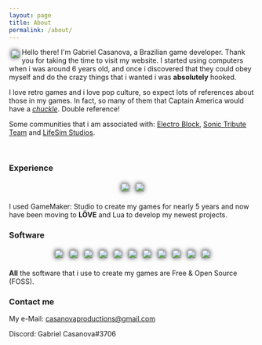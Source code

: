 ```yaml
---
layout: page
title: About
permalink: /about/
---
```


<!-- Set custom CSS style-->
<style>
    img#shadow {
        filter: drop-shadow(0px 0px 5px #222); 
        margin: 5px 5px 5px 5px;
    }

    div#center {
        text-align: center;
    }
</style>

<img id="shadow" src="../images/about/casanova.png" align="left">

Hello there! I'm Gabriel Casanova, a Brazilian game developer. Thank you for taking the time to visit my website. I started using computers when i was around 6 years old, and once i discovered that they could obey myself and do the crazy things that i wanted i was **absolutely** hooked. 

I love retro games and i love pop culture, so expect lots of references about those in my games. In fact, so many of them that Captain America would have a [*chuckle*](https://www.youtube.com/watch?v=fzZNWqUJuA4). Double reference!

Some communities that i am associated with: [Electro Block](https://twitter.com/electro_block), [Sonic Tribute Team](https://sites.google.com/view/sonic-frost-fangame) and [LifeSim Studios](https://github.com/LifeSimStudios).

<br>

### Experience
<div id = "center" >
    <img id="shadow" src="../images/about/logo_gms.png">
    <img id="shadow" src="../images/about/logo_love2d.png">
</div>

I used GameMaker: Studio to create my games for nearly 5 years and now have been moving to **LÖVE** and Lua to develop my newest projects.


### Software
<div id = "center" >
    <img id="shadow" src="../images/about/logo_debian.png">
    <img id="shadow" src="../images/about/logo_vscode.png">
    <img id="shadow" src="../images/about/logo_tiled.png">
    <img id="shadow" src="../images/about/logo_aseprite.png">
    <img id="shadow" src="../images/about/logo_gimp.png">
    <img id="shadow" src="../images/about/logo_krita.png">
    <img id="shadow" src="../images/about/logo_audacity.png">
    <img id="shadow" src="../images/about/logo_kdenlive.png">
    <img id="shadow" src="../images/about/logo_ssr.png">
    <img id="shadow" src="../images/about/logo_lmms.png">
    <img id="shadow" src="../images/about/logo_git.png">
</div>

**All** the software that i use to create my games are Free & Open Source (FOSS).

### Contact me
My e-Mail: [casanovaproductions@gmail.com](mailto:casanovaproductions@gmail.com)

Discord: Gabriel Casanova#3706